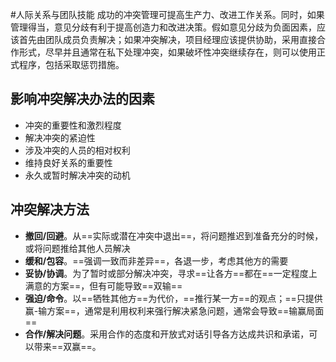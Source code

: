#人际关系与团队技能
成功的冲突管理可提高生产力、改进工作关系。同时，如果管理得当，意见分歧有利于提高创造力和改进决策。假如意见分歧为负面因素，应该首先由团队成员负责解决；如果冲突解决，项目经理应该提供协助，采用直接合作形式，尽早并且通常在私下处理冲突，如果破坏性冲突继续存在，则可以使用正式程序，包括采取惩罚措施。

## 影响冲突解决办法的因素
+ 冲突的重要性和激烈程度
+ 解决冲突的紧迫性
+ 涉及冲突的人员的相对权利
+ 维持良好关系的重要性
+ 永久或暂时解决冲突的动机

## 冲突解决方法
+ **撤回/回避**。从==实际或潜在冲突中退出==，将问题推迟到准备充分的时候，或将问题推给其他人员解决
+ **缓和/包容**。==强调一致而非差异==，各退一步，考虑其他方的需要
+ **妥协/协调**。为了暂时或部分解决冲突，寻求==让各方==都在==一定程度上满意的方案==，但有可能导致==双输==
+ **强迫/命令**。以==牺牲其他方==为代价，==推行某一方==的观点；==只提供赢-输方案==，通常是利用权利来强行解决紧急问题，通常会导致==输赢局面==
+ **合作/解决问题**。采用合作的态度和开放式对话引导各方达成共识和承诺，可以带来==双赢==。